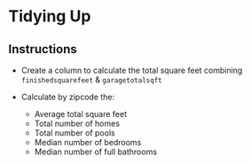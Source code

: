 # Tidying Up

## Instructions 

* Create a column to calculate the total square feet combining `finishedsquarefeet` & `garagetotalsqft`

* Calculate by zipcode the:

  - Average total square feet
  - Total number of homes 
  - Total number of pools
  - Median number of bedrooms
  - Median number of full bathrooms